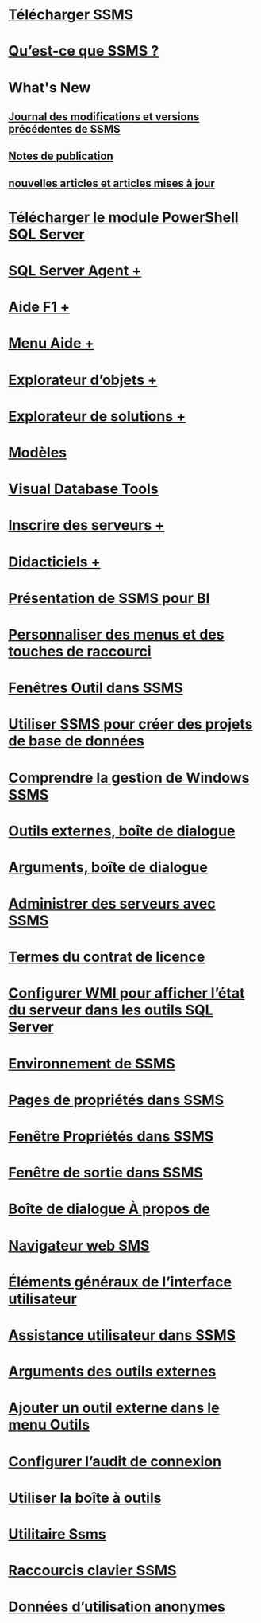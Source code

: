 # [Télécharger SSMS](download-sql-server-management-studio-ssms.md)
# [Qu’est-ce que SSMS ?](sql-server-management-studio-ssms.md)

# What's New
## [Journal des modifications et versions précédentes de SSMS](sql-server-management-studio-changelog-ssms.md)
## [Notes de publication](download-sql-server-management-studio-ssms.md#release-notes)
## [nouvelles articles et articles mises à jour](new-updated-ssms.md)

# [Télécharger le module PowerShell SQL Server](download-sql-server-ps-module.md)

# [SQL Server Agent +](../ssms/agent/sql-server-agent.md)
# [Aide F1 +](../ssms/f1-help/f1-help-for-server-connections-sql-server-management-studio.md)
# [Menu Aide +](../ssms/menu-help/sql-server-management-studio-menu-help.md)
# [Explorateur d’objets +](../ssms/object/object-explorer.md)
# [Explorateur de solutions +](../ssms/solution/solution-explorer.md)
# [Modèles](../ssms/template/template-explorer.md)
# [Visual Database Tools](../ssms/visual-db-tools/visual-database-tools.md)
# [Inscrire des serveurs +](../ssms/register-servers/register-servers.md)
# [Didacticiels +](../ssms/tutorials/tutorial-sql-server-management-studio.md)

# [Présentation de SSMS pour BI](introduction-to-sql-server-management-studio-for-business-intelligence.md)
# [Personnaliser des menus et des touches de raccourci](customize-menus-and-shortcut-keys.md)
# [Fenêtres Outil dans SSMS](tool-windows-in-sql-server-management-studio.md)
# [Utiliser SSMS pour créer des projets de base de données](build-database-projects-by-using-sql-server-management-studio.md)
# [Comprendre la gestion de Windows SSMS](understand-sql-server-management-studio-windows-management.md)
# [Outils externes, boîte de dialogue](external-tools-dialog-box.md)

# [Arguments, boîte de dialogue](arguments-dialog-box.md)
# [Administrer des serveurs avec SSMS](administer-servers-with-sql-server-management-studio.md)
# [Termes du contrat de licence](sql-server-management-studio-license-terms.md)
# [Configurer WMI pour afficher l’état du serveur dans les outils SQL Server](configure-wmi-to-show-server-status-in-sql-server-tools.md)
# [Environnement de SSMS](the-sql-server-management-studio-environment.md)
# [Pages de propriétés dans SSMS](property-pages-in-sql-server-management-studio.md)
# [Fenêtre Propriétés dans SSMS](properties-window-management-studio.md)
# [Fenêtre de sortie dans SSMS](output-window.md)

# [Boîte de dialogue À propos de](about-dialog-box.md)
# [Navigateur web SMS](sql-server-management-studio-web-browser.md)
# [Éléments généraux de l’interface utilisateur](general-user-interface-elements.md)

# [Assistance utilisateur dans SSMS](user-assistance-in-sql-server-management-studio.md)
# [Arguments des outils externes](use-of-sql-server-features-and-capabilities-wwi-oltp.md)
# [Ajouter un outil externe dans le menu Outils](add-an-external-tool-to-the-tools-menu-sql-server-management-studio.md)
# [Configurer l’audit de connexion](configure-login-auditing-sql-server-management-studio.md)
# [Utiliser la boîte à outils](use-the-toolbox.md)

# [Utilitaire Ssms](ssms-utility.md)  
# [Raccourcis clavier SSMS](sql-server-management-studio-keyboard-shortcuts.md)  
# [Données d’utilisation anonymes](sql-server-management-studio-telemetry-ssms.md)
